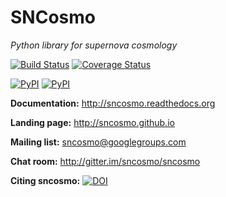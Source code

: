 SNCosmo
=======

_Python library for supernova cosmology_

[![Build Status](https://img.shields.io/travis/sncosmo/sncosmo.svg?style=flat-square)](https://travis-ci.org/sncosmo/sncosmo)
[![Coverage Status](http://img.shields.io/coveralls/sncosmo/sncosmo.svg?style=flat-square)](https://coveralls.io/r/sncosmo/sncosmo?branch=master)

[![PyPI](https://img.shields.io/pypi/v/sncosmo.svg?style=flat-square)](https://pypi.python.org/pypi/sncosmo)
[![PyPI](https://img.shields.io/pypi/dm/sncosmo.svg?style=flat-square)](https://pypi.python.org/pypi/sncosmo)

**Documentation:** http://sncosmo.readthedocs.org

**Landing page:** http://sncosmo.github.io

**Mailing list:** sncosmo@googlegroups.com

**Chat room:** http://gitter.im/sncosmo/sncosmo

**Citing sncosmo:** [![DOI](http://img.shields.io/badge/DOI-10.5281%2Fzenodo.11938-blue.svg?style=flat-square)](http://dx.doi.org/10.5281/zenodo.11938)
